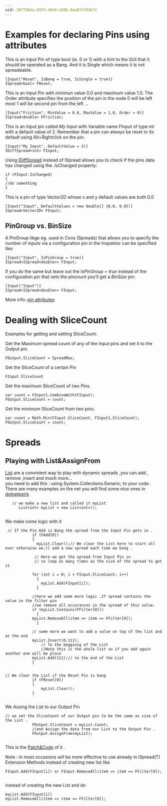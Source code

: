 ```yaml
---
uid: 307796da-69f5-46b0-a50b-8ae875f93b72
---
```


# Examples for declaring Pins using attributes
This is an Input Pin of type bool (ie. 0 or 1) with a hint to the GUI that it should be operated as a Bang. And it is Single which means it is not spreadeable.   
```  
[Input("Reset", IsBang = true, IsSingle = true)]  
ISpread<bool> FReset;  

```  
 
This is an Input Pin with minimun value 0.0 and maximum value 1.0. The Order attribute specifies the position of the pin in the node 0 will be left most 1 will be second pin from the left ...  
```  
[Input("Friction", MinValue = 0.0, MaxValue = 1.0, Order = 0)]  
ISpread<double> FFriction;  

```  

This is an Input pin called *My Input* with Variable name FInput of type int with a default value of 2. Remember that a pin can always be reset to its default using Alt+Rightclick on the pin.   

```  
[Input("My Input", DefaultValue = 2)]  
IDiffSpread<int> FInput;  

```  
Using [IDiffSpread](https://vvvv.org/pluginspecs/html/AllMembers_T_VVVV_PluginInterfaces_V2_IDiffSpread_1.htm) instead of ISpread allows you to check if the pins data has changed using the .IsChanged property:  

```  
if (FInput.IsChanged)   
{  
//do something   
}  

```  

This is a pin of type Vector2D whose x and y default values are both 0.0  
```  
[Input("Input", DefaultValues = new double[] {0.0, 0.0})]  
ISpread<Vector2D> FInput;  

```  

## PinGroup vs. BinSize
A PinGroup likge eg. used in <span class="node">Cons (Spreads)</span> that allows you to specify the number of inputs via a configuration pin in the Inspektor can be specified like:  
```  
[Input("Input", IsPinGroup = true)]  
ISpread<ISpread<double>> FInput;  

```  

If you do the same but leave out the *IsPinGroup = true* instead of the configuration pin that sets the pincount you'll get a *BinSize* pin:  
```  
[Input("Input")]  
ISpread<ISpread<double>> FInput;  

```  
 
More info: [pin attributes](xref:8d9059b9-e075-4b42-91ef-7599f6879028)  

# Dealing with SliceCount
Examples for getting and setting SliceCount:  

Get the Maximum spread count of any of the Input pins and set it to the Output pin.  
```  
FOutput.SliceCount = SpreadMax;  

```  
Get the SliceCount of a certain Pin   
```  
FInput.SliceCount  

```  

Get the maximum SliceCount of two Pins.  
```  
var count = FInput1.CombineWith(FInput);  
FOutput.SliceCount = count;  

```  

Get the minimum SliceCount from two pins.  
```  
var count = Math.Min(FInput.SliceCount, FInput1.SliceCount);  
FOutput.SliceCount = count;  

```  

# Spreads

## Playing with List&AssignFrom
<a href="http://msdn.microsoft.com/en-us/library/6sh2ey19.aspx" class="extURL" target="_blank">List</a> are a convinient way to play with dynamic spreads ,you can add , remove ,insert and much more...   
you need to add this : using System.Collections.Generic; to your code .  
There are many examples on the net you will find some nice ones in <a href="http://www.dotnetperls.com/list" class="extURL" target="_blank">dotnetperls</a>  

```  
   // we make a new list and called it myList 
      List<int> myList = new List<int>(); 


```  
We make some logic with it   
```  
 // If the Pin Add is Bang the spread from the Input Pin gets in .
			if (FAdd[0])
			{
			  myList.Clear();// We clear the List here to start all over otherwise we,ll add a new spread each time we bang .
				
             // Here we get the spread from Input Pin in 
			 // so loop as many times as the size of the spread to get it
				
			for (int i = 0; i < FInput.SliceCount; i++)
			  {
				myList.Add(FInput[i]);
			  }
				
			//here we add some more logic ,If spread contains the value in the filter pin 
			//we remove all occurances in the spread of this value.
			if (myList.Contains(FFilter[0]))
			  {
			myList.RemoveAll(item => item == FFilter[0]);
			  }
				
			// some more we want to add a value on top of the list and at the end 
			myList.Insert(0,111);
				// To the begginig of the List
				//Note this is the whole list so if you add again another one will be place
			myList.Add(111);// to the end of the List
			}	


```  

```  
// We clear the List if the Reset Pin is bang   
			if (FReset[0])
			{
				myList.Clear();
			}


```  
We Assing the List to our Output Pin   
```  
// we set the SliceCount of our Output pin to be the same as size of the List .  
			FOutput.SliceCount = myList.Count;
			//and Assign the data from our List to the Output Pin .
			FOutput.AssignFrom(myList); 


```  
 
This is the <a href="https://vvvv.org/contribution/code-snippetslistassignfrom" class="extURL contribution" target="_blank">Patch&Code</a> of it .   

Note : In most occasions will be more effective to use already in ISpread(T) Extension Methods instead of creating new list like    
```  
FInput.Add(FInput[i]) or FInput.RemoveAll(item => item == FFilter[0]);  


```  
instead of creating the new List and do    
```  
myList.Add(FInput[i])  
myList.RemoveAll(item => item == FFilter[0]);  

```